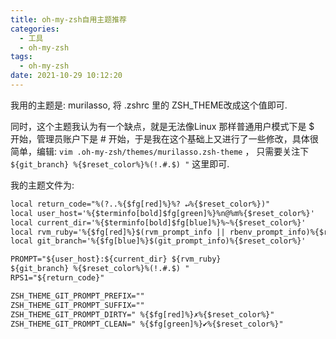 ```yaml
---
title: oh-my-zsh自用主题推荐
categories:
  - 工具
  - oh-my-zsh
tags:
  - oh-my-zsh
date: 2021-10-29 10:12:20
---
```


我用的主题是: murilasso, 将 .zshrc 里的 ZSH_THEME改成这个值即可.

同时，这个主题我认为有一个缺点，就是无法像Linux 那样普通用户模式下是 $ 开始，管理员账户下是 # 开始，于是我在这个基础上又进行了一些修改，具体很简单，编辑: `vim .oh-my-zsh/themes/murilasso.zsh-theme` ， 只需要关注下`${git_branch} %{$reset_color%}%(!.#.$) "` 这里即可.

我的主题文件为:
```txt
local return_code="%(?..%{$fg[red]%}%? ↵%{$reset_color%})"
local user_host='%{$terminfo[bold]$fg[green]%}%n@%m%{$reset_color%}'
local current_dir='%{$terminfo[bold]$fg[blue]%}%~%{$reset_color%}'
local rvm_ruby='%{$fg[red]%}$(rvm_prompt_info || rbenv_prompt_info)%{$reset_color%}'
local git_branch='%{$fg[blue]%}$(git_prompt_info)%{$reset_color%}'

PROMPT="${user_host}:${current_dir} ${rvm_ruby}
${git_branch} %{$reset_color%}%(!.#.$) "
RPS1="${return_code}"

ZSH_THEME_GIT_PROMPT_PREFIX=""
ZSH_THEME_GIT_PROMPT_SUFFIX=""
ZSH_THEME_GIT_PROMPT_DIRTY=" %{$fg[red]%}✗%{$reset_color%}"
ZSH_THEME_GIT_PROMPT_CLEAN=" %{$fg[green]%}✔%{$reset_color%}"
```
